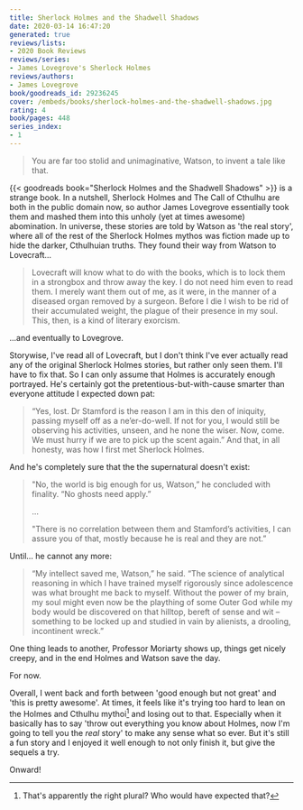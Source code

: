 ```yaml
---
title: Sherlock Holmes and the Shadwell Shadows
date: 2020-03-14 16:47:20
generated: true
reviews/lists:
- 2020 Book Reviews
reviews/series:
- James Lovegrove's Sherlock Holmes
reviews/authors:
- James Lovegrove
book/goodreads_id: 29236245
cover: /embeds/books/sherlock-holmes-and-the-shadwell-shadows.jpg
rating: 4
book/pages: 448
series_index:
- 1
---
```

> You are far too stolid and unimaginative, Watson, to invent a tale like that.

{{< goodreads book="Sherlock Holmes and the Shadwell Shadows" >}} is a strange book. In a nutshell, Sherlock Holmes and The Call of Cthulhu are both in the public domain now, so author James Lovegrove essentially took them and mashed them into this unholy (yet at times awesome) abomination. In universe, these stories are told by Watson as 'the real story', where all of the rest of the Sherlock Holmes mythos was fiction made up to hide the darker, Cthulhuian truths. They found their way from Watson to Lovecraft...  

<!--more-->

> Lovecraft will know what to do with the books, which is to lock them in a strongbox and throw away the key. I do not need him even to read them. I merely want them out of me, as it were, in the manner of a diseased organ removed by a surgeon. Before I die I wish to be rid of their accumulated weight, the plague of their presence in my soul. This, then, is a kind of literary exorcism.

...and eventually to Lovegrove.  

Storywise, I've read all of Lovecraft, but I don't think I've ever actually read any of the original Sherlock Holmes stories, but rather only seen them. I'll have to fix that. So I can only assume that Holmes is accurately enough portrayed. He's certainly got the pretentious-but-with-cause smarter than everyone attitude I expected down pat:  

> “Yes, lost. Dr Stamford is the reason I am in this den of iniquity, passing myself off as a ne’er-do-well. If not for you, I would still be observing his activities, unseen, and he none the wiser. Now, come. We must hurry if we are to pick up the scent again.” And that, in all honesty, was how I first met Sherlock Holmes.

And he's completely sure that the the supernatural doesn't exist:  

> "No, the world is big enough for us, Watson,” he concluded with finality. “No ghosts need apply.”  
>
> ...  
>
> "There is no correlation between them and Stamford’s activities, I can assure you of that, mostly because he is real and they are not.”  

Until... he cannot any more:  

> “My intellect saved me, Watson,” he said. “The science of analytical reasoning in which I have trained myself rigorously since adolescence was what brought me back to myself. Without the power of my brain, my soul might even now be the plaything of some Outer God while my body would be discovered on that hilltop, bereft of sense and wit – something to be locked up and studied in vain by alienists, a drooling, incontinent wreck.”  

One thing leads to another, Professor Moriarty shows up, things get nicely creepy, and in the end Holmes and Watson save the day.  

For now.  

Overall, I went back and forth between 'good enough but not great' and 'this is pretty awesome'. At times, it feels like it's trying too hard to lean on the Holmes and Cthulhu mythoi[^plural] and losing out to that. Especially when it basically has to say 'throw out everything you know about Holmes, now I'm going to tell you the _real_ story' to make any sense what so ever. But it's still a fun story and I enjoyed it well enough to not only finish it, but give the sequels a try.  

Onward!  

[^plural]: That's apparently the right plural? Who would have expected that?